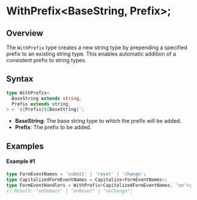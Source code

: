 # WithPrefix\<BaseString, Prefix>;

## Overview

The `WithPrefix` type creates a new string type by prepending a specified prefix to an existing string type. This enables automatic addition of a consistent prefix to string types.

## Syntax

```ts
type WithPrefix<
  BaseString extends string,
  Prefix extends string,
> = `${Prefix}${BaseString}`;
```

- **BaseString**: The base string type to which the prefix will be added.
- **Prefix**: The prefix to be added.

## Examples

#### Example #1

```ts
type FormEventNames = 'submit' | 'reset' | 'change';
type CapitalizedFormEventNames = Capitalize<FormEventNames>;
type FormEventHandlers = WithPrefix<CapitalizedFormEventNames, 'on'>;
// Result: "onSubmit" | "onReset" | "onChange";
```
